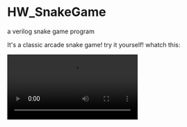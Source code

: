 # HW_SnakeGame
a verilog snake game program

It's a classic arcade snake game! try it yourself!
whatch this:





![play](https://user-images.githubusercontent.com/67572824/186880909-6bd3e81c-144a-4720-b308-d38dd2cc2644.mov)

